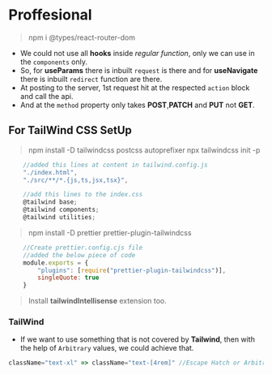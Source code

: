 # Proffesional

> npm i @types/react-router-dom

* We could not use all **hooks** inside *regular function*, only we can use in the `components` only.
* So, for **useParams** there is inbuilt `request` is there and for **useNavigate** there is inbuilt `redirect` function are there.
* At posting to the server, 1st request hit at the respected `action` block and call the api.
* And at the `method` property only takes **POST**,**PATCH** and **PUT** not **GET**.

## For TailWind CSS SetUp
> npm install -D tailwindcss postcss autoprefixer
> npx tailwindcss init -p

```javascript
    //added this lines at content in tailwind.config.js
    "./index.html",
    "./src/**/*.{js,ts,jsx,tsx}",

    //add this lines to the index.css
    @tailwind base;
    @tailwind components;
    @tailwind utilities;
```

> npm install -D prettier prettier-plugin-tailwindcss
```javascript
    //Create prettier.config.cjs file
    //added the below piece of code
    module.exports = {
        "plugins": [require("prettier-plugin-tailwindcss")],
        singleQuote: true
    }
```

> Install **tailwindIntellisense** extension too.

### TailWind
* If we want to use something that is not covered by **Tailwind**, then with the help of `Arbitrary` values, we could achieve that.
```javascript
className="text-xl" => className="text-[4rem]" //Escape Hatch or Arbitrary values
```